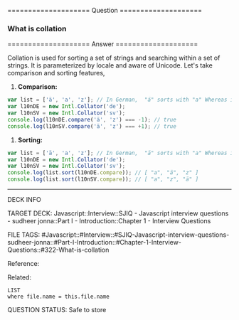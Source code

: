 ==================== Question ====================  

### What is collation  

==================== Answer ====================  

Collation is used for sorting a set of strings and searching within a set of
strings. It is parameterized by locale and aware of Unicode. Let's take
comparison and sorting features,

1. **Comparison:**

```javascript
var list = ['ä', 'a', 'z']; // In German,  "ä" sorts with "a" Whereas in Swedish, "ä" sorts after "z"
var l10nDE = new Intl.Collator('de');
var l10nSV = new Intl.Collator('sv');
console.log(l10nDE.compare('ä', 'z') === -1); // true
console.log(l10nSV.compare('ä', 'z') === +1); // true
```

1. **Sorting:**

```javascript
var list = ['ä', 'a', 'z']; // In German,  "ä" sorts with "a" Whereas in Swedish, "ä" sorts after "z"
var l10nDE = new Intl.Collator('de');
var l10nSV = new Intl.Collator('sv');
console.log(list.sort(l10nDE.compare)); // [ "a", "ä", "z" ]
console.log(list.sort(l10nSV.compare)); // [ "a", "z", "ä" ]
```

---

DECK INFO

TARGET DECK: Javascript::Interview::SJIQ - Javascript interview questions -
sudheer jonna::Part I - Introduction::Chapter 1 - Interview Questions

FILE TAGS:
#Javascript::#Interview::#SJIQ-Javascript-interview-questions-sudheer-jonna::#Part-I-Introduction::#Chapter-1-Interview-Questions::#322-What-is-collation

Reference:

Related:

```dataview
LIST
where file.name = this.file.name
```

QUESTION STATUS: Safe to store
